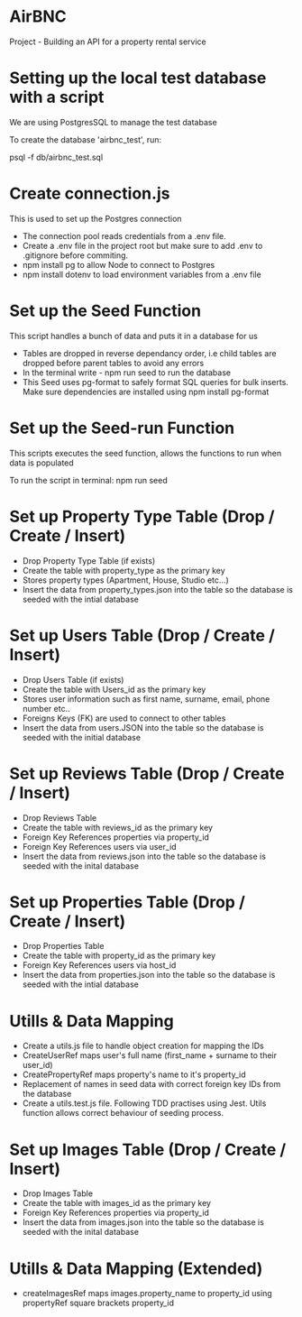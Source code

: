 # AirBNC

Project - Building an API for a property rental service 

# Setting up the local test database with a script 

We are using PostgresSQL to manage the test database

To create the database 'airbnc_test', run: 

psql -f db/airbnc_test.sql

# Create connection.js

This is used to set up the Postgres connection

* The connection pool reads credentials from a .env file.
* Create a .env file in the project root but make sure to add .env to .gitignore before commiting. 
* npm install pg to allow Node to connect to Postgres 
* npm install dotenv to load environment variables from a .env file

# Set up the Seed Function

This script handles a bunch of data and puts it in a database for us

* Tables are dropped in reverse dependancy order, i.e child tables are dropped before parent tables to avoid any errors
* In the terminal write - npm run seed to run the database 
* This Seed uses pg-format to safely format SQL queries for bulk inserts. Make sure dependencies are installed using npm install pg-format 

# Set up the Seed-run Function

This scripts executes the seed function, allows the functions to run when data is populated

To run the script in terminal: npm run seed 

# Set up Property Type Table (Drop / Create / Insert)

* Drop Property Type Table (if exists)
* Create the table with property_type as the primary key
* Stores property types (Apartment, House, Studio etc...)
* Insert the data from property_types.json into the table so the database is seeded with the intial database

# Set up Users Table (Drop / Create / Insert)

* Drop Users Table (if exists)
* Create the table with Users_id as the primary key
* Stores user information such as first name, surname, email, phone number etc.. 
* Foreigns Keys (FK) are used to connect to other tables
* Insert the data from users.JSON into the table so the database is seeded with the initial database 

# Set up Reviews Table (Drop / Create / Insert)

* Drop Reviews Table
* Create the table with reviews_id as the primary key
* Foreign Key References properties via property_id
* Foreign Key References users via user_id 
* Insert the data from reviews.json into the table so the database is seeded with the inital database


# Set up Properties Table (Drop / Create / Insert)

* Drop Properties Table
* Create the table with property_id as the primary key 
* Foreign Key References users via host_id
* Insert the data from properties.json into the table so the database is seeded with the intial database

# Utills & Data Mapping 

* Create a utils.js file to handle object creation for mapping the IDs
* CreateUserRef maps user's full name (first_name + surname to their user_id)
* CreatePropertyRef maps property's name to it's property_id
* Replacement of names in seed data with correct foreign key IDs from the database
* Create a utils.test.js file. Following TDD practises using Jest. Utils function allows correct behaviour of seeding process.


# Set up Images Table (Drop / Create / Insert)

* Drop Images Table 
* Create the table with images_id as the primary key
* Foreign Key References properties via property_id
* Insert the data from images.json into the table so the database is seeded with the inital database

# Utills & Data Mapping (Extended)

* createImagesRef maps images.property_name to property_id using propertyRef square brackets property_id




